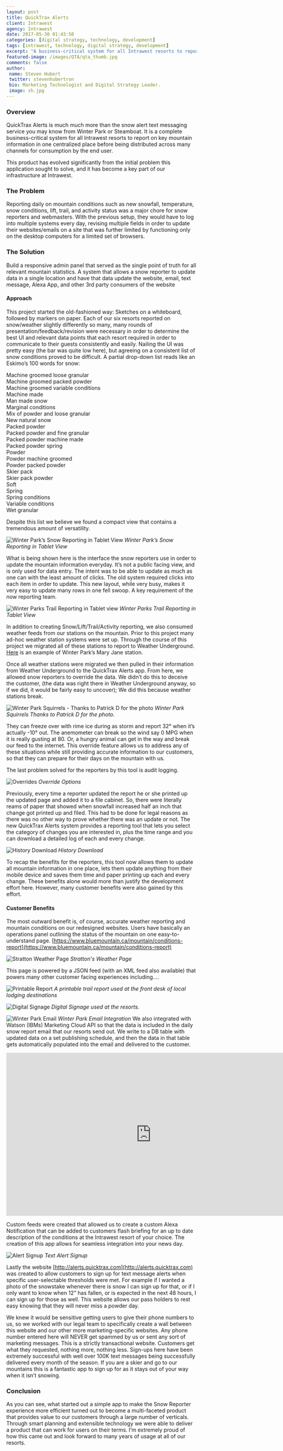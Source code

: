 ```yaml
---
layout: post
title: QuickTrax Alerts
client: Intrawest
agency: Intrawest
date: 2017-05-30 01:43:50 
categories: [digital strategy, technology, development]
tags: [intrawest, technology, digital strategy, development]
excerpt: "A business-critical system for all Intrawest resorts to report on key mountain information in one centralized place. "
featured-image: /images/QTA/qta_thumb.jpg
comments: false
author: 
 name: Steven Hubert
 twitter: stevenhubertron
 bio: Marketing Technologist and Digital Strategy Leader.
 image: sh.jpg
---
```


### Overview

QuickTrax Alerts is much much more than the snow alert text messaging service you may know from Winter Park or Steamboat. It is a complete business-critical system for all Intrawest resorts to report on key mountain information in one centralized place before being distributed across many channels for consumption by the end user.
 
This product has evolved significantly from the initial problem this application sought to solve, and it has become a key part of our infrastructure at Intrawest.



### The Problem

Reporting daily on mountain conditions such as new snowfall, temperature, snow conditions, lift, trail, and activity status was a major chore for snow reporters and webmasters. With the previous setup, they would have to log into multiple systems every day, revising multiple fields in order to update their websites/emails on a site that was further limited by functioning only on the desktop computers for a limited set of browsers.

### The Solution

Build a responsive admin panel that served as the single point of truth for all relevant mountain statistics. A system that allows a snow reporter to update data in a single location and have that data update the website, email, text message, Alexa App, and other 3rd party consumers of the website 


#### Approach

This project started the old-fashioned way: Sketches on a whiteboard, followed by markers on paper. Each of our six resorts reported on snow/weather slightly differently so many, many rounds of presentation/feedback/revision were necessary in order to determine the best UI and relevant data points that each resort required in order to communicate to their guests consistently and easily. Nailing the UI was pretty easy (the bar was quite low here), but agreeing on a consistent list of snow conditions proved to be difficult. A partial drop-down list reads like an Eskimo’s 100 words for snow:
 
Machine groomed loose granular  
Machine groomed packed powder  
Machine groomed variable conditions    
Machine made  
Man made snow  
Marginal conditions  
Mix of powder and loose granular  
New natural snow  
Packed powder  
Packed powder and fine granular  
Packed powder machine made  
Packed powder spring  
Powder  
Powder machine groomed  
Powder packed powder  
Skier pack  
Skier pack powder  
Soft  
Spring  
Spring conditions  
Variable conditions  
Wet granular

Despite this list we believe we found a compact view that contains a tremendous amount of versatility. 

![Winter Park’s Snow Reporting in Tablet View](/images/QTA/Screenshot%202017-05-05%2010.15.55.png "Winter Park’s Snow Reporting in Tablet View")
*Winter Park’s Snow Reporting in Tablet View*

What is being shown here is the interface the snow reporters use in order to update the mountain information everyday. It’s not a public facing view, and is only used for data entry. The intent was to be able to update as much as one can with the least amount of clicks. The old system required clicks into each item in order to update. This new layout, while very busy,  makes it very easy to update many rows in one fell swoop. A key requirement of the now reporting team.
 

![Winter Parks Trail Reporting in Tablet view](/images/QTA/Screenshot%202017-05-05%2010.17.30.png "Winter Parks Trail Reporting in Tablet view")
*Winter Parks Trail Reporting in Tablet View*

In addition to creating Snow/Lift/Trail/Activity reporting, we also consumed weather feeds from our stations on the mountain. Prior to this project many ad-hoc weather station systems were set up. Through the course of this project we migrated all of these stations to report to Weather Underground. [Here](https://www.wunderground.com/cgi-bin/findweather/getForecast?query=pws:KCOWINTE7) is an example of Winter Park’s Mary Jane station.
 
Once all weather stations were migrated we then pulled in their information from Weather Underground to the QuickTrax Alerts app. From here, we allowed snow reporters to override the data. We didn’t do this to deceive the customer, (the data was right there in Weather Underground anyway, so if we did, it would be fairly easy to uncover); We did this because weather stations break. 

![Winter Park Squirrels - Thanks to Patrick D for the photo](/images/QTA/Unknown.jpeg "Winter Park Squirrels  Thanks to Patrick D for the photo.") 
*Winter Park Squirrels  Thanks to Patrick D for the photo.*

They can freeze over with rime ice during as storm and report 32° when it’s actually -10° out. The anemometer can break so the wind say 0 MPG when it is really gusting at 80. Or, a hungry animal can get in the way and break our feed to the internet. This override feature allows us to address any of these situations while still providing accurate information to our customers, so that they can prepare for their days on the mountain with us. 

The last problem solved for the reporters by this tool is audit logging.

![Overrides](/images/QTA/Screenshot%202017-05-05%2010.38.27.png "Overrides")
*Override Options*
 
Previously, every time a reporter updated the report he or she printed up the updated page and added it to a file cabinet. So, there were literally reams of paper that showed when snowfall increased half an inch that change got printed up and filed. This had to be done for legal reasons as there was no other way to prove whether there was an update or not. The new QuickTrax Alerts system provides a reporting tool that lets you select the category of changes you are interested in, plus the time range and you can download a detailed log of each and every change. 

![History Download](/images/QTA/Screenshot%202017-05-05%2011.14.53.png "History Download")
*History Download*


To recap the benefits for the reporters, this tool now allows them to update all mountain information in one place, lets them update anything from their mobile device and saves them time and paper printing up each and every change. These benefits alone would more than justify the development effort here. However, many customer benefits were also gained by this effort.


#### Customer Benefits

The most outward benefit is, of course, accurate weather reporting and mountain conditions on our redesigned websites. Users have basically an operations panel outlining the status of the mountain on one easy-to-understand page. [https://www.bluemountain.ca/mountain/conditions-report](https://www.bluemountain.ca/mountain/conditions-report)


![Stratton Weather Page](/images/QTA/Screenshot%202017-05-05%2011.23.59.png "Stratton Weather Page")
*Stratton's Weather Page*
 
This page is powered by a JSON feed (with an XML feed also available) that powers many other customer facing experiences including….

![Printable Report](/images/QTA/printable.png "Printable Report")
*A printable trail report used at the front desk of local lodging destinations*
 

![Digital Signage](/images/QTA/signage.png "Digital Signage")
*Digital Signage used at the resorts.*
 

![Winter Park Email](/images/QTA/Screenshot%202017-05-05%2014.15.33.png "Winter Park Email")
*Winter Park Email Integration*
We also integrated with Watson (IBMs) Marketing Cloud API so that the data is included in the daily snow report email that our resorts send out. We write to a DB table with updated data on a set publishing schedule, and then the data in that table gets automatically populated into the email and delivered to the customer.
 
<iframe width="766" height="431" src="https://www.youtube.com/embed/JhiBijpIYgA" frameborder="0" allowfullscreen></iframe>
 
Custom feeds were created that allowed us to create a custom Alexa Notification that can be added to customers flash briefing for an up to date description of the conditions at the Intrawest resort of your choice. The creation of this app allows for seamless integration into your news day.
 

![Alert Signup](/images/QTA/Screenshot%202017-05-05.png "Alert Signup")
*Text Alert Signup*

Lastly the website [http://alerts.quicktrax.com](http://alerts.quicktrax.com) was created to allow customers to sign up for text message alerts when specific user-selectable thresholds were met. For example if I wanted a photo of the snowstake whenever there is snow I can sign up for that, or if I only want to know when 12” has fallen, or is expected in the next 48 hours, I can sign up for those as well. This website allows our pass holders to rest easy knowing that they will never miss a powder day.
 
We knew it would be sensitive getting users to give their phone numbers to us, so we worked with our legal team to specifically create a wall between this website and our other more marketing-specific websites. Any phone number entered here will NEVER get spammed by us or sent any sort of marketing messages. This is a strictly transactional website. Customers get what they requested, nothing more, nothing less. Sign-ups here have been extremely successful with well over 100K text messages being successfully delivered every month of the season. If you are a skier and go to our mountains this is a fantastic app to sign up for as it stays out of your way when it isn’t snowing.


### Conclusion

As you can see, what started out a simple app to make the Snow Reporter experience more efficient turned out to become a multi-faceted product that provides value to our customers through a large number of verticals. Through smart planning and extensible technology we were able to deliver a product that can work for users on their terms. I’m extremely proud of how this came out and look forward to many years of usage at all of our resorts.







